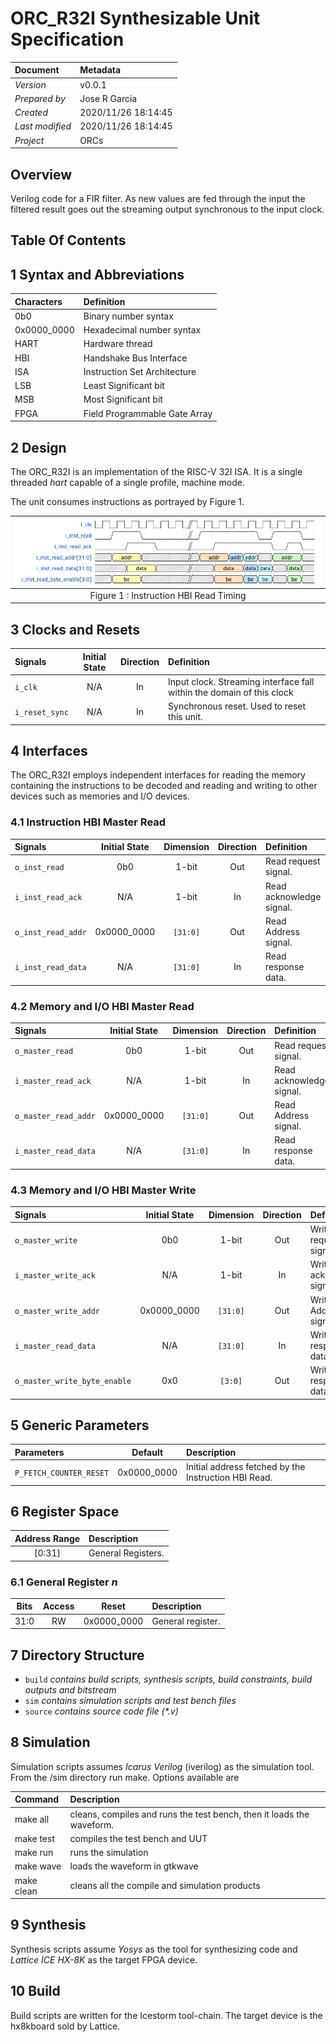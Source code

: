 # ORC_R32I Synthesizable Unit Specification

Document        | Metadata
:-------------- | :------------------
_Version_       | v0.0.1
_Prepared by_   | Jose R Garcia
_Created_       | 2020/11/26 18:14:45
_Last modified_ | 2020/11/26 18:14:45
_Project_       | ORCs

## Overview

Verilog code for a FIR filter. As new values are fed through the input the filtered result goes out the streaming output synchronous to the input clock.

## Table Of Contents

<!-- TOC depthFrom:1 depthTo:6 withLinks:1 updateOnSave:1 orderedList:0 --> <!-- /TOC -->

 ## 1 Syntax and Abbreviations

Characters  | Definition
:---------- | :----------------------------
0b0         | Binary number syntax
0x0000_0000 | Hexadecimal number syntax
HART        | Hardware thread
HBI         | Handshake Bus Interface
ISA         | Instruction Set Architecture
LSB         | Least Significant bit
MSB         | Most Significant bit
FPGA        | Field Programmable Gate Array

## 2 Design

The ORC_R32I is an implementation of the RISC-V 32I ISA. It is a single threaded _hart_ capable of a single profile, machine mode.

The unit consumes instructions as portrayed by Figure 1.

|      ![Pipeline](inst_waved.png)
| :------------------------------------:
| Figure 1 : Instruction HBI Read Timing

## 3 Clocks and Resets

Signals        | Initial State | Direction | Definition
:------------- | :-----------: | :-------: | :--------------------------------------------------------------------
`i_clk`        |      N/A      |    In     | Input clock. Streaming interface fall within the domain of this clock
`i_reset_sync` |      N/A      |    In     | Synchronous reset. Used to reset this unit.

## 4 Interfaces

The ORC_R32I employs independent interfaces for reading the memory containing the instructions to be decoded and reading and writing to other devices such as memories and I/O devices.

### 4.1 Instruction HBI Master Read

Signals            | Initial State | Dimension | Direction | Definition
:----------------- | :-----------: | :-------: | :-------: | :-----------------------
`o_inst_read`      |      0b0      |   1-bit   |    Out    | Read request signal.
`i_inst_read_ack`  |      N/A      |   1-bit   |    In     | Read acknowledge signal.
`o_inst_read_addr` |  0x0000_0000  | `[31:0]`  |    Out    | Read Address signal.
`i_inst_read_data` |      N/A      | `[31:0]`  |    In     | Read response data.

### 4.2 Memory and I/O HBI Master Read

Signals              | Initial State | Dimension | Direction | Definition
:------------------- | :-----------: | :-------: | :-------: | :-----------------------
`o_master_read`      |      0b0      |   1-bit   |    Out    | Read request signal.
`i_master_read_ack`  |      N/A      |   1-bit   |    In     | Read acknowledge signal.
`o_master_read_addr` |  0x0000_0000  | `[31:0]`  |    Out    | Read Address signal.
`i_master_read_data` |      N/A      | `[31:0]`  |    In     | Read response data.

### 4.3 Memory and I/O HBI Master Write

Signals                      | Initial State | Dimension | Direction | Definition
:--------------------------- | :-----------: | :-------: | :-------: | :------------------------
`o_master_write`             |      0b0      |   1-bit   |    Out    | Write request signal.
`i_master_write_ack`         |      N/A      |   1-bit   |    In     | Write acknowledge signal.
`o_master_write_addr`        |  0x0000_0000  | `[31:0]`  |    Out    | Write Address signal.
`i_master_read_data`         |      N/A      | `[31:0]`  |    In     | Write response data.
`o_master_write_byte_enable` |      0x0      |  `[3:0]`  |    Out    | Write response data.

## 5 Generic Parameters

Parameters              |   Default   | Description
:---------------------- | :---------: | :---------------------------------------------------
`P_FETCH_COUNTER_RESET` | 0x0000_0000 | Initial address fetched by the Instruction HBI Read.

## 6 Register Space

Address Range | Description
:-----------: | :-----------------
   [0:31]     | General Registers.

### 6.1 General Register _n_

Bits | Access |    Reset    | Description
:--: | :----: | :---------: | :----------------
31:0 |   RW   | 0x0000_0000 | General register.

## 7 Directory Structure

- `build` _contains build scripts, synthesis scripts, build constraints, build outputs and bitstream_
- `sim` _contains simulation scripts and test bench files_
- `source` _contains source code file (*.v)_

## 8 Simulation

Simulation scripts assumes _Icarus Verilog_ (iverilog) as the simulation tool. From the /sim directory run make. Options available are

Command    | Description
:--------- | :--------------------------------------------------------------------
make all   | cleans, compiles and runs the test bench, then it loads the waveform.
make test  | compiles the test bench and UUT
make run   | runs the simulation
make wave  | loads the waveform in gtkwave
make clean | cleans all the compile and simulation products

## 9 Synthesis

Synthesis scripts assume _Yosys_ as the tool for synthesizing code and _Lattice ICE HX-8K_ as the target FPGA device.

## 10 Build

Build scripts are written for the Icestorm tool-chain. The target device is the hx8kboard sold by Lattice.

